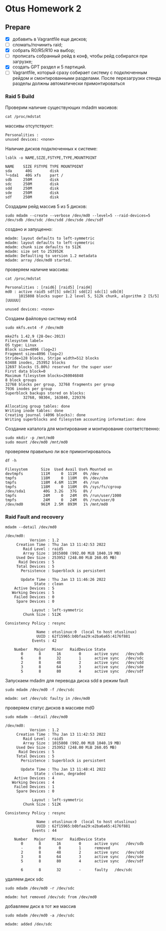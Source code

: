 # Otus Homework 2
## Prepare
- [x] добавить в Vagrantfile еще дисков;
- [ ] сломать/починить raid;
- [x] собрать R0/R5/R10 на выбор;
- [ ] прописать собранный рейд в конф, чтобы рейд собирался при загрузке;
- [x] создать GPT раздел и 5 партиций.
- [ ] Vagrantfile, который сразу собирает систему с подключенным рейдом и смонтированными разделами. После перезагрузки стенда разделы должны автоматически примонтироваться

### Raid 5 Build 
Проверим наличие существующих mdadm масивов:
```
cat /proc/mdstat
```
массивы отсутствуют:
```
Personalities :
unused devices: <none>
```
Наличие дисков подключенных к системе:
```
lsblk -o NAME,SIZE,FSTYPE,TYPE,MOUNTPOINT
```
```
NAME    SIZE FSTYPE TYPE MOUNTPOINT
sda      40G        disk
└─sda1   40G xfs    part /
sdb     250M        disk
sdc     250M        disk
sdd     250M        disk
sde     250M        disk
sdf     250M        disk
```
Создадим рейд массив 5 из 5 дисков:
```
sudo mdadm --create --verbose /dev/md0 --level=5 --raid-devices=5 /dev/sdb /dev/sdc /dev/sdd /dev/sde /dev/sdf
```
создано и запущенно:
```
mdadm: layout defaults to left-symmetric
mdadm: layout defaults to left-symmetric
mdadm: chunk size defaults to 512K
mdadm: size set to 253952K
mdadm: Defaulting to version 1.2 metadata
mdadm: array /dev/md0 started.
```
проверяем наличие массива:
```
cat /proc/mdstat
```
```
Personalities : [raid6] [raid5] [raid4]
md0 : active raid5 sdf[5] sde[3] sdd[2] sdc[1] sdb[0]
      1015808 blocks super 1.2 level 5, 512k chunk, algorithm 2 [5/5] [UUUUU]

unused devices: <none>
```
Создаем файловую систему ext4
```
sudo mkfs.ext4 -F /dev/md0
```
```
mke2fs 1.42.9 (28-Dec-2013)
Filesystem label=
OS type: Linux
Block size=4096 (log=2)
Fragment size=4096 (log=2)
Stride=128 blocks, Stripe width=512 blocks
63488 inodes, 253952 blocks
12697 blocks (5.00%) reserved for the super user
First data block=0
Maximum filesystem blocks=260046848
8 block groups
32768 blocks per group, 32768 fragments per group
7936 inodes per group
Superblock backups stored on blocks:
        32768, 98304, 163840, 229376

Allocating group tables: done
Writing inode tables: done
Creating journal (4096 blocks): done
Writing superblocks and filesystem accounting information: done
```
Создание каталога для монтирование и монтирование соответственно:
```
sudo mkdir -p /mnt/md0
sudo mount /dev/md0 /mnt/md0
``` 
проверяем правильно ли все примонтировалось
```
df -h
```
```
Filesystem      Size  Used Avail Use% Mounted on
devtmpfs        111M     0  111M   0% /dev
tmpfs           118M     0  118M   0% /dev/shm
tmpfs           118M  4.6M  113M   4% /run
tmpfs           118M     0  118M   0% /sys/fs/cgroup
/dev/sda1        40G  3.2G   37G   8% /
tmpfs            24M     0   24M   0% /run/user/1000
tmpfs            24M     0   24M   0% /run/user/0
/dev/md0        961M  2.5M  893M   1% /mnt/md0
```
### Raid Fault and recovery
```
mdadm --detail /dev/md0
```
```
/dev/md0:
           Version : 1.2
     Creation Time : Thu Jan 13 11:42:53 2022
        Raid Level : raid5
        Array Size : 1015808 (992.00 MiB 1040.19 MB)
     Used Dev Size : 253952 (248.00 MiB 260.05 MB)
      Raid Devices : 5
     Total Devices : 5
       Persistence : Superblock is persistent

       Update Time : Thu Jan 13 11:46:26 2022
             State : clean
    Active Devices : 5
   Working Devices : 5
    Failed Devices : 0
     Spare Devices : 0

            Layout : left-symmetric
        Chunk Size : 512K

Consistency Policy : resync

              Name : otuslinux:0  (local to host otuslinux)
              UUID : 62f15965:b0bfaa29:e2ba6a65:4176f881
            Events : 42

    Number   Major   Minor   RaidDevice State
       0       8       16        0      active sync   /dev/sdb
       6       8       32        1      active sync   /dev/sdc
       2       8       48        2      active sync   /dev/sdd
       3       8       64        3      active sync   /dev/sde
       5       8       80        4      active sync   /dev/sdf
```
Запускаем mdadm для перевода диска sdd в режим fault
```
sudo mdadm /dev/md0 -f /dev/sdc
```
```
mdadm: set /dev/sdc faulty in /dev/md0
```

проверяем статус дисков в массиве md0
```
sudo mdadm --detail /dev/md0
```
```
/dev/md0:
           Version : 1.2
     Creation Time : Thu Jan 13 11:42:53 2022
        Raid Level : raid5
        Array Size : 1015808 (992.00 MiB 1040.19 MB)
     Used Dev Size : 253952 (248.00 MiB 260.05 MB)
      Raid Devices : 5
     Total Devices : 5
       Persistence : Superblock is persistent

       Update Time : Thu Jan 13 11:48:41 2022
             State : clean, degraded
    Active Devices : 4
   Working Devices : 4
    Failed Devices : 1
     Spare Devices : 0

            Layout : left-symmetric
        Chunk Size : 512K

Consistency Policy : resync

              Name : otuslinux:0  (local to host otuslinux)
              UUID : 62f15965:b0bfaa29:e2ba6a65:4176f881
            Events : 44

    Number   Major   Minor   RaidDevice State
       0       8       16        0      active sync   /dev/sdb
       -       0        0        1      removed
       2       8       48        2      active sync   /dev/sdd
       3       8       64        3      active sync   /dev/sde
       5       8       80        4      active sync   /dev/sdf

       6       8       32        -      faulty   /dev/sdc
```

удаляем диск sdc
```
sudo mdadm /dev/md0 -r /dev/sdc
```
```
mdadm: hot removed /dev/sdc from /dev/md0
```
добавляем диск в тот же массив
```
sudo mdadm /dev/md0 -a /dev/sdc
```
```
mdadm: added /dev/sdc
```
